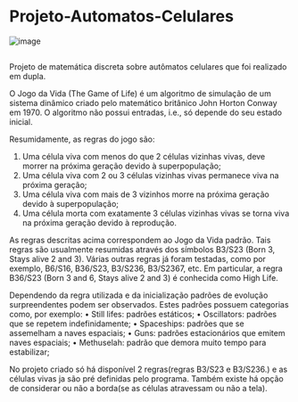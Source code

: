 # Projeto-Automatos-Celulares

![image](https://user-images.githubusercontent.com/101509337/217432338-debe5ce0-5c8a-49ea-acd6-90779cf70798.png)


##
Projeto de matemática discreta sobre autômatos celulares que foi realizado em dupla.

O Jogo da Vida (The Game of Life) é um algoritmo de simulação de um sistema dinâmico criado
pelo matemático britânico John Horton Conway em 1970. O algoritmo não possui entradas, i.e., só
depende do seu estado inicial. 

Resumidamente, as regras do jogo são:
1. Uma célula viva com menos do que 2 células vizinhas vivas, deve morrer na próxima geração
devido à superpopulação;
2. Uma célula viva com 2 ou 3 células vizinhas vivas permanece viva na próxima geração;
3. Uma célula viva com mais de 3 vizinhos morre na próxima geração devido à superpopulação;
4. Uma célula morta com exatamente 3 células vizinhas vivas se torna viva na próxima geração
devido à reprodução.

As regras descritas acima correspondem ao Jogo da Vida padrão. Tais regras são usualmente
resumidas através dos símbolos B3/S23 (Born 3, Stays alive 2 and 3). Várias outras regras já foram
testadas, como por exemplo, B6/S16, B36/S23, B3/S236, B3/S2367, etc. Em particular, a regra
B36/S23 (Born 3 and 6, Stays alive 2 and 3) é conhecida como High Life.

Dependendo da regra utilizada e da inicialização padrões de evolução surpreendentes podem ser
observados. Estes padrões possuem categorias como, por exemplo:
• Still lifes: padrões estáticos;
• Oscillators: padrões que se repetem indefinidamente;
• Spaceships: padrões que se assemelham a naves espaciais;
• Guns: padrões estacionários que emitem naves espaciais;
• Methuselah: padrão que demora muito tempo para estabilizar;

No projeto criado só há disponível 2 regras(regras B3/S23 e B3/S236.) e as células vivas ja são pré definidas pelo programa.
Também existe há opção de considerar ou não a borda(se as células atravessam ou não a tela).
